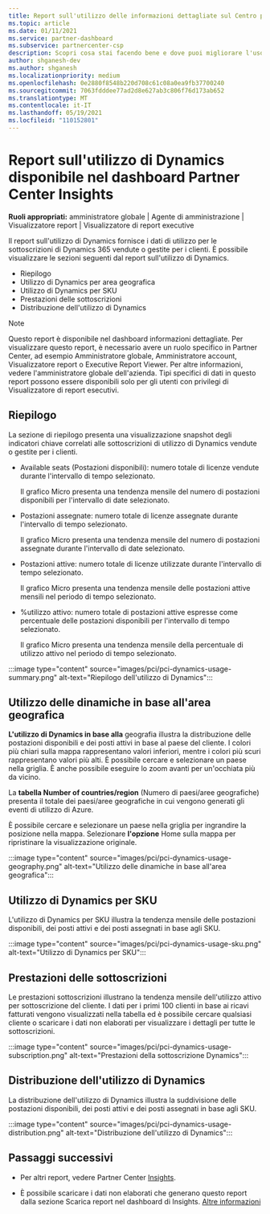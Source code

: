 ```yaml
---
title: Report sull'utilizzo delle informazioni dettagliate sul Centro per i partner
ms.topic: article
ms.date: 01/11/2021
ms.service: partner-dashboard
ms.subservice: partnercenter-csp
description: Scopri cosa stai facendo bene e dove puoi migliorare l'uso delle sottoscrizioni Dynamics vendute o gestite per i tuoi clienti.
author: shganesh-dev
ms.author: shganesh
ms.localizationpriority: medium
ms.openlocfilehash: 0e2880f8548b220d708c61c08a0ea9fb37700240
ms.sourcegitcommit: 7063fdddee77ad2d8e627ab3c806f76d173ab652
ms.translationtype: MT
ms.contentlocale: it-IT
ms.lasthandoff: 05/19/2021
ms.locfileid: "110152801"
---
```

# <a name="dynamics-usage-report-available-from-the-partner-center-insights-dashboard"></a>Report sull'utilizzo di Dynamics disponibile nel dashboard Partner Center Insights

**Ruoli appropriati:** amministratore globale | Agente di amministrazione | Visualizzatore report | Visualizzatore di report executive

Il report sull'utilizzo di Dynamics fornisce i dati di utilizzo per le sottoscrizioni di Dynamics 365 vendute o gestite per i clienti. È possibile visualizzare le sezioni seguenti dal report sull'utilizzo di Dynamics.

- Riepilogo
- Utilizzo di Dynamics per area geografica
- Utilizzo di Dynamics per SKU
- Prestazioni delle sottoscrizioni
- Distribuzione dell'utilizzo di Dynamics

 > [!NOTE]
 > Questo report è disponibile nel dashboard informazioni dettagliate. Per visualizzare questo report, è necessario avere un ruolo specifico in Partner Center, ad esempio Amministratore globale, Amministratore account, Visualizzatore report o Executive Report Viewer. Per altre informazioni, vedere l'amministratore globale dell'azienda. Tipi specifici di dati in questo report possono essere disponibili solo per gli utenti con privilegi di Visualizzatore di report esecutivi.

## <a name="summary"></a>Riepilogo

La sezione di riepilogo presenta una visualizzazione snapshot degli indicatori chiave correlati alle sottoscrizioni di utilizzo di Dynamics vendute o gestite per i clienti.  

- Available seats (Postazioni disponibili): numero totale di licenze vendute durante l'intervallo di tempo selezionato.

   Il grafico Micro presenta una tendenza mensile del numero di postazioni disponibili per l'intervallo di date selezionato.

- Postazioni assegnate: numero totale di licenze assegnate durante l'intervallo di tempo selezionato.

   Il grafico Micro presenta una tendenza mensile del numero di postazioni assegnate durante l'intervallo di date selezionato.

- Postazioni attive: numero totale di licenze utilizzate durante l'intervallo di tempo selezionato. 

   Il grafico Micro presenta una tendenza mensile delle postazioni attive mensili nel periodo di tempo selezionato.

- %utilizzo attivo: numero totale di postazioni attive espresse come percentuale delle postazioni disponibili per l'intervallo di tempo selezionato. 

   Il grafico Micro presenta una tendenza mensile della percentuale di utilizzo attivo nel periodo di tempo selezionato.

:::image type="content" source="images/pci/pci-dynamics-usage-summary.png" alt-text="Riepilogo dell'utilizzo di Dynamics":::

## <a name="dynamics-usage-by-geography"></a>Utilizzo delle dinamiche in base all'area geografica

**L'utilizzo di Dynamics in base alla** geografia illustra la distribuzione delle postazioni disponibili e dei posti attivi in base al paese del cliente. I colori più chiari sulla mappa rappresentano valori inferiori, mentre i colori più scuri rappresentano valori più alti. È possibile cercare e selezionare un paese nella griglia. È anche possibile eseguire lo zoom avanti per un'occhiata più da vicino.

La **tabella Number of countries/region** (Numero di paesi/aree geografiche) presenta il totale dei paesi/aree geografiche in cui vengono generati gli eventi di utilizzo di Azure.

È possibile cercare e selezionare un paese nella griglia per ingrandire la posizione nella mappa. Selezionare **l'opzione** Home sulla mappa per ripristinare la visualizzazione originale.

:::image type="content" source="images/pci/pci-dynamics-usage-geography.png" alt-text="Utilizzo delle dinamiche in base all'area geografica":::

## <a name="dynamics-usage-by-sku"></a>Utilizzo di Dynamics per SKU

L'utilizzo di Dynamics per SKU illustra la tendenza mensile delle postazioni disponibili, dei posti attivi e dei posti assegnati in base agli SKU.

:::image type="content" source="images/pci/pci-dynamics-usage-sku.png" alt-text="Utilizzo di Dynamics per SKU":::

## <a name="subscriptions-performance"></a>Prestazioni delle sottoscrizioni

Le prestazioni sottoscrizioni illustrano la tendenza mensile dell'utilizzo attivo per sottoscrizione del cliente. I dati per i primi 100 clienti in base ai ricavi fatturati vengono visualizzati nella tabella ed è possibile cercare qualsiasi cliente o scaricare i dati non elaborati per visualizzare i dettagli per tutte le sottoscrizioni.

:::image type="content" source="images/pci/pci-dynamics-usage-subscription.png" alt-text="Prestazioni della sottoscrizione Dynamics":::

## <a name="dynamics-usage-distribution"></a>Distribuzione dell'utilizzo di Dynamics

La distribuzione dell'utilizzo di Dynamics illustra la suddivisione delle postazioni disponibili, dei posti attivi e dei posti assegnati in base agli SKU.

:::image type="content" source="images/pci/pci-dynamics-usage-distribution.png" alt-text="Distribuzione dell'utilizzo di Dynamics":::

## <a name="next-steps"></a>Passaggi successivi

- Per altri report, vedere Partner Center [Insights](partner-center-insights.md).

- È possibile scaricare i dati non elaborati che generano questo report dalla sezione Scarica report nel dashboard di Insights. [Altre informazioni](pci-download-reports.md) 
